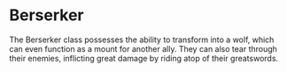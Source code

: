 # Berserker

The Berserker class possesses the ability to transform into a wolf, which can even function as a mount for another ally. They can also tear through their enemies, inflicting great damage by riding atop of their greatswords.